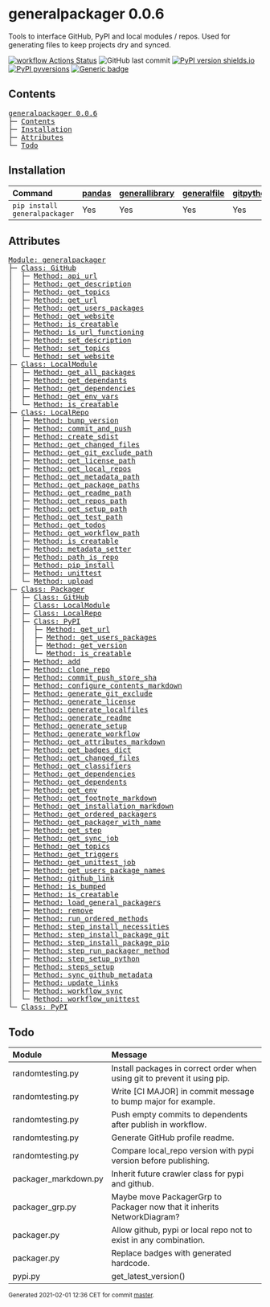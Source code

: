 # generalpackager 0.0.6
Tools to interface GitHub, PyPI and local modules / repos. Used for generating files to keep projects dry and synced.

[![workflow Actions Status](https://github.com/ManderaGeneral/generalpackager/workflows/workflow/badge.svg)](https://github.com/ManderaGeneral/generalpackager/actions)
![GitHub last commit](https://img.shields.io/github/last-commit/ManderaGeneral/generalpackager)
[![PyPI version shields.io](https://img.shields.io/pypi/v/generalpackager.svg)](https://pypi.org/project/generalpackager/)
[![PyPI pyversions](https://img.shields.io/pypi/pyversions/generalpackager.svg)](https://pypi.python.org/pypi/generalpackager/)
[![Generic badge](https://img.shields.io/badge/platforms-windows%20%7C%20ubuntu-blue.svg)](https://shields.io/)

## Contents
<pre>
<a href='#generalpackager-0.0.6'>generalpackager 0.0.6</a>
├─ <a href='#Contents'>Contents</a>
├─ <a href='#Installation'>Installation</a>
├─ <a href='#Attributes'>Attributes</a>
└─ <a href='#Todo'>Todo</a>
</pre>

## Installation
| Command                       | <a href='https://pypi.org/project/pandas'>pandas</a>   | <a href='https://pypi.org/project/generallibrary'>generallibrary</a>   | <a href='https://pypi.org/project/generalfile'>generalfile</a>   | <a href='https://pypi.org/project/gitpython'>gitpython</a>   | <a href='https://pypi.org/project/requests'>requests</a>   |
|:------------------------------|:-------------------------------------------------------|:-----------------------------------------------------------------------|:-----------------------------------------------------------------|:-------------------------------------------------------------|:-----------------------------------------------------------|
| `pip install generalpackager` | Yes                                                    | Yes                                                                    | Yes                                                              | Yes                                                          | Yes                                                        |

## Attributes
<pre>
<a href='https://github.com/ManderaGeneral/generalpackager/blob/master/generalpackager/__init__.py#L1'>Module: generalpackager</a>
├─ <a href='https://github.com/ManderaGeneral/generalpackager/blob/master/generalpackager/api/github.py#L9'>Class: GitHub</a>
│  ├─ <a href='https://github.com/ManderaGeneral/generalpackager/blob/master/generalpackager/api/github.py#L34'>Method: api_url</a>
│  ├─ <a href='https://github.com/ManderaGeneral/generalpackager/blob/master/generalpackager/api/github.py#L62'>Method: get_description</a>
│  ├─ <a href='https://github.com/ManderaGeneral/generalpackager/blob/master/generalpackager/api/github.py#L49'>Method: get_topics</a>
│  ├─ <a href='https://github.com/ManderaGeneral/generalpackager/blob/master/generalpackager/api/github.py#L25'>Method: get_url</a>
│  ├─ <a href='https://github.com/ManderaGeneral/generalpackager/blob/master/generalpackager/api/github.py#L87'>Method: get_users_packages</a>
│  ├─ <a href='https://github.com/ManderaGeneral/generalpackager/blob/master/generalpackager/api/github.py#L38'>Method: get_website</a>
│  ├─ <a href='https://github.com/ManderaGeneral/generalpackager/blob/master/generalpackager/api/github.py#L20'>Method: is_creatable</a>
│  ├─ <a href='https://github.com/ManderaGeneral/generalpackager/blob/master/generalpackager/api/github.py#L30'>Method: is_url_functioning</a>
│  ├─ <a href='https://github.com/ManderaGeneral/generalpackager/blob/master/generalpackager/api/github.py#L68'>Method: set_description</a>
│  ├─ <a href='https://github.com/ManderaGeneral/generalpackager/blob/master/generalpackager/api/github.py#L55'>Method: set_topics</a>
│  └─ <a href='https://github.com/ManderaGeneral/generalpackager/blob/master/generalpackager/api/github.py#L44'>Method: set_website</a>
├─ <a href='https://github.com/ManderaGeneral/generalpackager/blob/master/generalpackager/api/local_module.py#L8'>Class: LocalModule</a>
│  ├─ <a href='https://github.com/ManderaGeneral/generalpackager/blob/master/generalpackager/api/local_module.py#L43'>Method: get_all_packages</a>
│  ├─ <a href='https://github.com/ManderaGeneral/generalpackager/blob/master/generalpackager/api/local_module.py#L54'>Method: get_dependants</a>
│  ├─ <a href='https://github.com/ManderaGeneral/generalpackager/blob/master/generalpackager/api/local_module.py#L48'>Method: get_dependencies</a>
│  ├─ <a href='https://github.com/ManderaGeneral/generalpackager/blob/master/generalpackager/api/local_module.py#L34'>Method: get_env_vars</a>
│  └─ <a href='https://github.com/ManderaGeneral/generalpackager/blob/master/generalpackager/api/local_module.py#L20'>Method: is_creatable</a>
├─ <a href='https://github.com/ManderaGeneral/generalpackager/blob/master/generalpackager/api/local_repo.py#L13'>Class: LocalRepo</a>
│  ├─ <a href='https://github.com/ManderaGeneral/generalpackager/blob/master/generalpackager/api/local_repo.py#L163'>Method: bump_version</a>
│  ├─ <a href='https://github.com/ManderaGeneral/generalpackager/blob/master/generalpackager/api/local_repo.py#L145'>Method: commit_and_push</a>
│  ├─ <a href='https://github.com/ManderaGeneral/generalpackager/blob/master/generalpackager/api/local_repo.py#L178'>Method: create_sdist</a>
│  ├─ <a href='https://github.com/ManderaGeneral/generalpackager/blob/master/generalpackager/api/local_repo.py#L158'>Method: get_changed_files</a>
│  ├─ <a href='https://github.com/ManderaGeneral/generalpackager/blob/master/generalpackager/api/local_repo.py#L82'>Method: get_git_exclude_path</a>
│  ├─ <a href='https://github.com/ManderaGeneral/generalpackager/blob/master/generalpackager/api/local_repo.py#L90'>Method: get_license_path</a>
│  ├─ <a href='https://github.com/ManderaGeneral/generalpackager/blob/master/generalpackager/api/local_repo.py#L106'>Method: get_local_repos</a>
│  ├─ <a href='https://github.com/ManderaGeneral/generalpackager/blob/master/generalpackager/api/local_repo.py#L78'>Method: get_metadata_path</a>
│  ├─ <a href='https://github.com/ManderaGeneral/generalpackager/blob/master/generalpackager/api/local_repo.py#L102'>Method: get_package_paths</a>
│  ├─ <a href='https://github.com/ManderaGeneral/generalpackager/blob/master/generalpackager/api/local_repo.py#L74'>Method: get_readme_path</a>
│  ├─ <a href='https://github.com/ManderaGeneral/generalpackager/blob/master/generalpackager/api/local_repo.py#L47'>Method: get_repos_path</a>
│  ├─ <a href='https://github.com/ManderaGeneral/generalpackager/blob/master/generalpackager/api/local_repo.py#L86'>Method: get_setup_path</a>
│  ├─ <a href='https://github.com/ManderaGeneral/generalpackager/blob/master/generalpackager/api/local_repo.py#L98'>Method: get_test_path</a>
│  ├─ <a href='https://github.com/ManderaGeneral/generalpackager/blob/master/generalpackager/api/local_repo.py#L125'>Method: get_todos</a>
│  ├─ <a href='https://github.com/ManderaGeneral/generalpackager/blob/master/generalpackager/api/local_repo.py#L94'>Method: get_workflow_path</a>
│  ├─ <a href='https://github.com/ManderaGeneral/generalpackager/blob/master/generalpackager/api/local_repo.py#L60'>Method: is_creatable</a>
│  ├─ <a href='https://github.com/ManderaGeneral/generalpackager/blob/master/generalpackager/api/local_repo.py#L65'>Method: metadata_setter</a>
│  ├─ <a href='https://github.com/ManderaGeneral/generalpackager/blob/master/generalpackager/api/local_repo.py#L114'>Method: path_is_repo</a>
│  ├─ <a href='https://github.com/ManderaGeneral/generalpackager/blob/master/generalpackager/api/local_repo.py#L167'>Method: pip_install</a>
│  ├─ <a href='https://github.com/ManderaGeneral/generalpackager/blob/master/generalpackager/api/local_repo.py#L173'>Method: unittest</a>
│  └─ <a href='https://github.com/ManderaGeneral/generalpackager/blob/master/generalpackager/api/local_repo.py#L186'>Method: upload</a>
├─ <a href='https://github.com/ManderaGeneral/generalpackager/blob/master/generalpackager/packager.py#L17'>Class: Packager</a>
│  ├─ <a href='https://github.com/ManderaGeneral/generalpackager/blob/master/generalpackager/api/github.py#L9'>Class: GitHub</a>
│  ├─ <a href='https://github.com/ManderaGeneral/generalpackager/blob/master/generalpackager/api/local_module.py#L8'>Class: LocalModule</a>
│  ├─ <a href='https://github.com/ManderaGeneral/generalpackager/blob/master/generalpackager/api/local_repo.py#L13'>Class: LocalRepo</a>
│  ├─ <a href='https://github.com/ManderaGeneral/generalpackager/blob/master/generalpackager/api/pypi.py#L8'>Class: PyPI</a>
│  │  ├─ <a href='https://github.com/ManderaGeneral/generalpackager/blob/master/generalpackager/api/pypi.py#L21'>Method: get_url</a>
│  │  ├─ <a href='https://github.com/ManderaGeneral/generalpackager/blob/master/generalpackager/api/pypi.py#L26'>Method: get_users_packages</a>
│  │  ├─ <a href='https://github.com/ManderaGeneral/generalpackager/blob/master/generalpackager/api/pypi.py#L33'>Method: get_version</a>
│  │  └─ <a href='https://github.com/ManderaGeneral/generalpackager/blob/master/generalpackager/api/pypi.py#L16'>Method: is_creatable</a>
│  ├─ <a href='https://github.com/ManderaGeneral/generalpackager/blob/master/generalpackager/packager_relations.py#L6'>Method: add</a>
│  ├─ <a href='https://github.com/ManderaGeneral/generalpackager/blob/master/generalpackager/packager_github.py#L19'>Method: clone_repo</a>
│  ├─ <a href='https://github.com/ManderaGeneral/generalpackager/blob/master/generalpackager/packager_github.py#L31'>Method: commit_push_store_sha</a>
│  ├─ <a href='https://github.com/ManderaGeneral/generalpackager/blob/master/generalpackager/packager_markdown.py#L46'>Method: configure_contents_markdown</a>
│  ├─ <a href='https://github.com/ManderaGeneral/generalpackager/blob/master/generalpackager/packager_files.py#L94'>Method: generate_git_exclude</a>
│  ├─ <a href='https://github.com/ManderaGeneral/generalpackager/blob/master/generalpackager/packager_files.py#L100'>Method: generate_license</a>
│  ├─ <a href='https://github.com/ManderaGeneral/generalpackager/blob/master/generalpackager/packager.py#L85'>Method: generate_localfiles</a>
│  ├─ <a href='https://github.com/ManderaGeneral/generalpackager/blob/master/generalpackager/packager_files.py#L128'>Method: generate_readme</a>
│  ├─ <a href='https://github.com/ManderaGeneral/generalpackager/blob/master/generalpackager/packager_files.py#L47'>Method: generate_setup</a>
│  ├─ <a href='https://github.com/ManderaGeneral/generalpackager/blob/master/generalpackager/packager_files.py#L112'>Method: generate_workflow</a>
│  ├─ <a href='https://github.com/ManderaGeneral/generalpackager/blob/master/generalpackager/packager_markdown.py#L75'>Method: get_attributes_markdown</a>
│  ├─ <a href='https://github.com/ManderaGeneral/generalpackager/blob/master/generalpackager/packager_markdown.py#L8'>Method: get_badges_dict</a>
│  ├─ <a href='https://github.com/ManderaGeneral/generalpackager/blob/master/generalpackager/packager_files.py#L35'>Method: get_changed_files</a>
│  ├─ <a href='https://github.com/ManderaGeneral/generalpackager/blob/master/generalpackager/packager_metadata.py#L26'>Method: get_classifiers</a>
│  ├─ <a href='https://github.com/ManderaGeneral/generalpackager/blob/master/generalpackager/packager_relations.py#L56'>Method: get_dependencies</a>
│  ├─ <a href='https://github.com/ManderaGeneral/generalpackager/blob/master/generalpackager/packager_relations.py#L62'>Method: get_dependents</a>
│  ├─ <a href='https://github.com/ManderaGeneral/generalpackager/blob/master/generalpackager/packager_workflow.py#L71'>Method: get_env</a>
│  ├─ <a href='https://github.com/ManderaGeneral/generalpackager/blob/master/generalpackager/packager_markdown.py#L82'>Method: get_footnote_markdown</a>
│  ├─ <a href='https://github.com/ManderaGeneral/generalpackager/blob/master/generalpackager/packager_markdown.py#L21'>Method: get_installation_markdown</a>
│  ├─ <a href='https://github.com/ManderaGeneral/generalpackager/blob/master/generalpackager/packager_relations.py#L68'>Method: get_ordered_packagers</a>
│  ├─ <a href='https://github.com/ManderaGeneral/generalpackager/blob/master/generalpackager/packager_relations.py#L31'>Method: get_packager_with_name</a>
│  ├─ <a href='https://github.com/ManderaGeneral/generalpackager/blob/master/generalpackager/packager_workflow.py#L30'>Method: get_step</a>
│  ├─ <a href='https://github.com/ManderaGeneral/generalpackager/blob/master/generalpackager/packager_workflow.py#L105'>Method: get_sync_job</a>
│  ├─ <a href='https://github.com/ManderaGeneral/generalpackager/blob/master/generalpackager/packager_metadata.py#L16'>Method: get_topics</a>
│  ├─ <a href='https://github.com/ManderaGeneral/generalpackager/blob/master/generalpackager/packager_workflow.py#L22'>Method: get_triggers</a>
│  ├─ <a href='https://github.com/ManderaGeneral/generalpackager/blob/master/generalpackager/packager_workflow.py#L91'>Method: get_unittest_job</a>
│  ├─ <a href='https://github.com/ManderaGeneral/generalpackager/blob/master/generalpackager/packager_relations.py#L74'>Method: get_users_package_names</a>
│  ├─ <a href='https://github.com/ManderaGeneral/generalpackager/blob/master/generalpackager/packager_markdown.py#L67'>Method: github_link</a>
│  ├─ <a href='https://github.com/ManderaGeneral/generalpackager/blob/master/generalpackager/packager_metadata.py#L32'>Method: is_bumped</a>
│  ├─ <a href='https://github.com/ManderaGeneral/generalpackager/blob/master/generalpackager/packager.py#L44'>Method: is_creatable</a>
│  ├─ <a href='https://github.com/ManderaGeneral/generalpackager/blob/master/generalpackager/packager_relations.py#L45'>Method: load_general_packagers</a>
│  ├─ <a href='https://github.com/ManderaGeneral/generalpackager/blob/master/generalpackager/packager_relations.py#L15'>Method: remove</a>
│  ├─ <a href='https://github.com/ManderaGeneral/generalpackager/blob/master/generalpackager/packager_workflow.py#L121'>Method: run_ordered_methods</a>
│  ├─ <a href='https://github.com/ManderaGeneral/generalpackager/blob/master/generalpackager/packager_workflow.py#L45'>Method: step_install_necessities</a>
│  ├─ <a href='https://github.com/ManderaGeneral/generalpackager/blob/master/generalpackager/packager_workflow.py#L59'>Method: step_install_package_git</a>
│  ├─ <a href='https://github.com/ManderaGeneral/generalpackager/blob/master/generalpackager/packager_workflow.py#L52'>Method: step_install_package_pip</a>
│  ├─ <a href='https://github.com/ManderaGeneral/generalpackager/blob/master/generalpackager/packager_workflow.py#L114'>Method: step_run_packager_method</a>
│  ├─ <a href='https://github.com/ManderaGeneral/generalpackager/blob/master/generalpackager/packager_workflow.py#L38'>Method: step_setup_python</a>
│  ├─ <a href='https://github.com/ManderaGeneral/generalpackager/blob/master/generalpackager/packager_workflow.py#L82'>Method: steps_setup</a>
│  ├─ <a href='https://github.com/ManderaGeneral/generalpackager/blob/master/generalpackager/packager_github.py#L11'>Method: sync_github_metadata</a>
│  ├─ <a href='https://github.com/ManderaGeneral/generalpackager/blob/master/generalpackager/packager_relations.py#L21'>Method: update_links</a>
│  ├─ <a href='https://github.com/ManderaGeneral/generalpackager/blob/master/generalpackager/packager_workflow.py#L137'>Method: workflow_sync</a>
│  └─ <a href='https://github.com/ManderaGeneral/generalpackager/blob/master/generalpackager/packager_workflow.py#L129'>Method: workflow_unittest</a>
└─ <a href='https://github.com/ManderaGeneral/generalpackager/blob/master/generalpackager/api/pypi.py#L8'>Class: PyPI</a>
</pre>

## Todo
| Module               | Message                                                                   |
|:---------------------|:--------------------------------------------------------------------------|
| randomtesting.py     | Install packages in correct order when using git to prevent it using pip. |
| randomtesting.py     | Write [CI MAJOR] in commit message to bump major for example.             |
| randomtesting.py     | Push empty commits to dependents after publish in workflow.               |
| randomtesting.py     | Generate GitHub profile readme.                                           |
| randomtesting.py     | Compare local\_repo version with pypi version before publishing.           |
| packager\_markdown.py | Inherit future crawler class for pypi and github.                         |
| packager\_grp.py      | Maybe move PackagerGrp to Packager now that it inherits NetworkDiagram?   |
| packager.py          | Allow github, pypi or local repo not to exist in any combination.         |
| packager.py          | Replace badges with generated hardcode.                                   |
| pypi.py              | get\_latest\_version()                                                      |

<sup>
Generated 2021-02-01 12:36 CET for commit <a href='https://github.com/ManderaGeneral/generalpackager/commit/master'>master</a>.
</sup>
